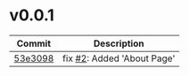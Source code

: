 # v0.0.1
| Commit | Description |
| -- | -- |
| [53e3098](https://github.com/liemwellys/projectManagementDemo/commit/53e3098756abba92806d4f6857505ca05331b262) | fix [#2](https://github.com/liemwellys/projectManagementDemo/issues/2): Added 'About Page' |
